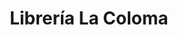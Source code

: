 ---
title: "Librería La Coloma"
url: /la-coloma/libreria-la-coloma-avenida-del-puerto/
shop: libros
---